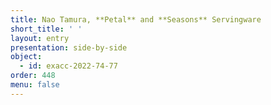 ```yaml
---
title: Nao Tamura, **Petal** and **Seasons** Servingware
short_title: ' '
layout: entry
presentation: side-by-side
object:
  - id: exacc-2022-74-77
order: 448
menu: false
---
```


